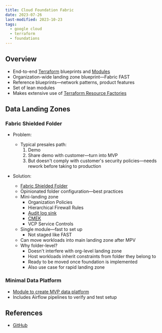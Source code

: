 ```yaml
---
title: Cloud Foundation Fabric
date: 2023-07-26
last-modified: 2023-10-23
tags:
  - google cloud
  - terraform
  - foundations
---
```


## Overview

- End-to-end [Terraform](notes/moc/Terraform.md) blueprints and [Modules](notes/Terraform%20Modules.md)
- Organization-wide landing zone blueprint—Fabric FAST
- Reference blueprints—network patterns, product features
- Set of lean modules
- Makes extensive use of [Terraform Resource Factories](notes/Terraform%20Resource%20Factories.md)

## Data Landing Zones

### Fabric Shielded Folder

- Problem:
	- Typical presales path:
		1. Demo
		2. Share demo with customer—turn into MVP
		3. But doesn't comply with customer's security policies—needs rework before taking to production

- Solution:
	- [Fabric Shielded Folder](https://github.com/GoogleCloudPlatform/cloud-foundation-fabric/tree/master/blueprints/data-solutions/shielded-folder)
	- Opinionated folder configuration—best practices
	- Mini-landing zone
		- Organization Policies
		- Hierarchical Firewall Rules
		- [Audit log sink](notes/Cloud%20Logging.md)
		- [CMEK](notes/Google%20Cloud%20CMEK%20and%20CSEK.md)
		- VCP Service Controls
	- Single module—fast to set up
		- Not staged like FAST
	- Can move workloads into main landing zone after MPV
	- Why folder-level?
		- Doesn't interfere with org-level landing zone
		- Host workloads inherit constraints from folder they belong to
		- Ready to be moved once foundation is implemented
		- Also use case for rapid landing zone

### Minimal Data Platform

- [Module to create MVP data platform](https://github.com/GoogleCloudPlatform/cloud-foundation-fabric/tree/master/blueprints/data-solutions/data-platform-minimal)
- Includes Airflow pipelines to verify and test setup

## References

- [GitHub](https://github.com/GoogleCloudPlatform/cloud-foundation-fabric)
